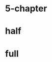 # 5-chapter

# half
# full
<!DOCTYPE html>
<html lang="en">
<head>
    <meta charset="UTF-8">
    <meta http-equiv="X-UA-Compatible" content="IE=edge">
    <meta name="viewport" content="width=device-width, initial-scale=1.0">
    <title>new</title>
</head>
<body>
    

  
 
  <img src="1 (3).jpg" alt=""><br>
  <img src="1 (4).jpg" alt=""><br>
  <img src="1 (128).jpg" alt=""><br>
  <img src="1 (129).jpg" alt=""><br>
  <img src="1 (130).jpg" alt=""><br>
  <img src="1 (131).jpg" alt=""><br>
  <img src="1 (132).jpg" alt=""><br>
  <img src="1 (133).jpg" alt=""><br>
  <img src="1 (134).jpg" alt=""><br>
  <img src="1 (135).jpg" alt=""><br>
  <img src="1 (136).jpg" alt=""><br>
  <img src="1 (137).jpg" alt=""><br>
  <img src="1 (138).jpg" alt=""><br>
  <img src="1 (139).jpg" alt=""><br>
  <img src="1 (140).jpg" alt=""><br>
  <img src="1 (141).jpg" alt=""><br>
 


</body>
</html>
